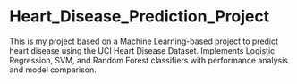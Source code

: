 # Heart_Disease_Prediction_Project
This is my project based on a Machine Learning-based project to predict heart disease using the UCI Heart Disease Dataset. Implements Logistic Regression, SVM, and Random Forest classifiers with performance analysis and model comparison.
